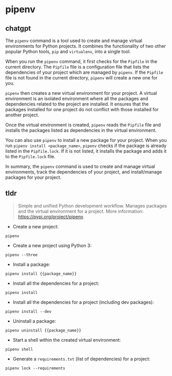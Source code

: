 # pipenv 
## chatgpt 
The `pipenv` command is a tool used to create and manage virtual environments for Python projects. It combines the functionality of two other popular Python tools, `pip` and `virtualenv`, into a single tool. 

When you run the `pipenv` command, it first checks for the `Pipfile` in the current directory. The `Pipfile` file is a configuration file that lists the dependencies of your project which are managed by `pipenv`. If the `Pipfile` file is not found in the current directory, `pipenv` will create a new one for you.

`pipenv` then creates a new virtual environment for your project. A virtual environment is an isolated environment where all the packages and dependencies related to the project are installed. It ensures that the packages installed for one project do not conflict with those installed for another project. 

Once the virtual environment is created, `pipenv` reads the `Pipfile` file and installs the packages listed as dependencies in the virtual environment.

You can also use `pipenv` to install a new package for your project. When you run `pipenv install <package_name>`, `pipenv` checks if the package is already listed in the `Pipfile.lock`. If it is not listed, it installs the package and adds it to the `Pipfile.lock` file.

In summary, the `pipenv` command is used to create and manage virtual environments, track the dependencies of your project, and install/manage packages for your project. 

## tldr 
 
> Simple and unified Python development workflow.
> Manages packages and the virtual environment for a project.
> More information: <https://pypi.org/project/pipenv>.

- Create a new project:

`pipenv`

- Create a new project using Python 3:

`pipenv --three`

- Install a package:

`pipenv install {{package_name}}`

- Install all the dependencies for a project:

`pipenv install`

- Install all the dependencies for a project (including dev packages):

`pipenv install --dev`

- Uninstall a package:

`pipenv uninstall {{package_name}}`

- Start a shell within the created virtual environment:

`pipenv shell`

- Generate a `requirements.txt` (list of dependencies) for a project:

`pipenv lock --requirements`
